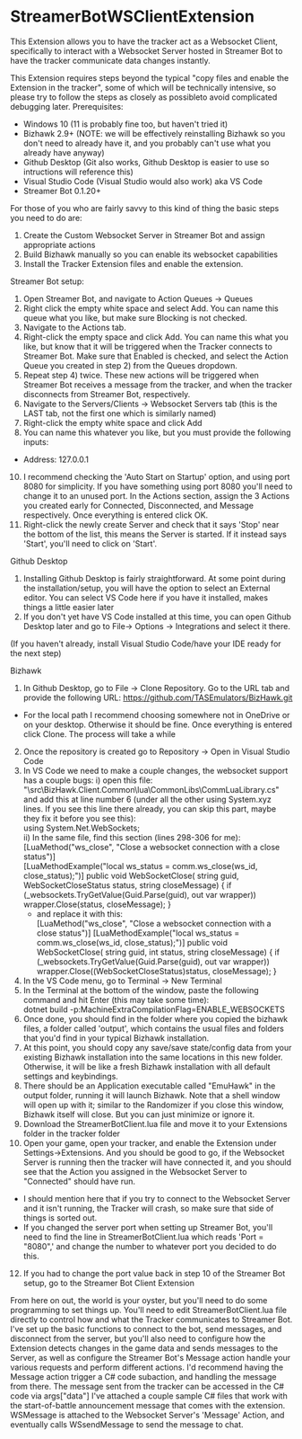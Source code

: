 # StreamerBotWSClientExtension
This Extension allows you to have the tracker act as a Websocket Client, specifically to interact with a Websocket Server hosted in Streamer Bot to have the tracker communicate data changes instantly.

This Extension requires steps beyond the typical "copy files and enable the Extension in the tracker", some of which will be technically intensive, so please try to follow the steps as closely as possibleto avoid complicated debugging later.
Prerequisites:
- Windows 10 (11 is probably fine too, but haven't tried it)
- Bizhawk 2.9+ (NOTE: we will be effectively reinstalling Bizhawk so you don't need to already have it, and you probably can't use what you already have anyway)
- Github Desktop (Git also works, Github Desktop is easier to use so intructions will reference this)
- Visual Studio Code (Visual Studio would also work) aka VS Code
- Streamer Bot 0.1.20+

For those of you who are fairly savvy to this kind of thing the basic steps you need to do are:
1) Create the Custom Websocket Server in Streamer Bot and assign appropriate actions
2) Build Bizhawk manually so you can enable its websocket capabilities
3) Install the Tracker Extension files and enable the extension.

Streamer Bot setup:
1) Open Streamer Bot, and navigate to Action Queues -> Queues
2) Right click the empty white space and select Add. You can name this queue what you like, but make sure Blocking is not checked.
3) Navigate to the Actions tab.
4) Right-click the empty space and click Add. You can name this what you like, but know that it will be triggered when the Tracker connects to Streamer Bot. Make sure that Enabled is checked, and select the Action Queue you created in step 2) from the Queues dropdown.
5) Repeat step 4) twice. These new actions will be triggered when Streamer Bot receives a message from the tracker, and when the tracker disconnects from Streamer Bot, respectively.
6) Navigate to the Servers/Clients -> Websocket Servers tab (this is the LAST tab, not the first one which is similarly named)
8) Right-click the empty white space and click Add
9) You can name this whatever you like, but you must provide the following inputs:
  - Address: 127.0.0.1
10) I recommend checking the 'Auto Start on Startup' option, and using port 8080 for simplicity. If you have something using port 8080 you'll need to change it to an unused port. In the Actions section, assign the 3 Actions you created early for Connected, Disconnected, and Message respectively. Once everything is entered click OK.
12) Right-click the newly create Server and check that it says 'Stop' near the bottom of the list, this means the Server is started. If it instead says 'Start', you'll need to click on 'Start'.

Github Desktop
1) Installing Github Desktop is fairly straightforward. At some point during the installation/setup, you will have the option to select an External editor. You can select VS Code here if you have it installed, makes things a little easier later
2) If you don't yet have VS Code installed at this time, you can open Github Desktop later and go to File-> Options -> Integrations and select it there.

(If you haven't already, install Visual Studio Code/have your IDE ready for the next step)

Bizhawk
1) In Github Desktop, go to File -> Clone Repository. Go to the URL tab and provide the following URL: https://github.com/TASEmulators/BizHawk.git
  - For the local path I recommend choosing somewhere not in OneDrive or on your desktop. Otherwise it should be fine. Once everything is entered click Clone. The process will take a while
2) Once the repository is created go to Repository -> Open in Visual Studio Code
3) In VS Code we need to make a couple changes, the websocket support has a couple bugs:
  i) open this file: "\src\BizHawk.Client.Common\lua\CommonLibs\CommLuaLibrary.cs" and add this at line number 6 (under all the other using System.xyz lines. If you see this line there already, you can skip this part, maybe they fix it before you see this):  
  using System.Net.WebSockets;  
  ii) In the same file, find this section (lines 298-306 for me):  
    [LuaMethod("ws_close", "Close a websocket connection with a close status")]  
		[LuaMethodExample("local ws_status = comm.ws_close(ws_id, close_status);")]
		public void WebSocketClose(
			string guid,
			WebSocketCloseStatus status,
			string closeMessage)
		{
			if (\_websockets.TryGetValue(Guid.Parse(guid), out var wrapper)) wrapper.Close(status, closeMessage);
		}  
     - and replace it with this:  
    [LuaMethod("ws_close", "Close a websocket connection with a close status")]
    [LuaMethodExample("local ws_status = comm.ws_close(ws_id, close_status);")]
		public void WebSocketClose(
			string guid,
			int status,
			string closeMessage)
		{
			if (\_websockets.TryGetValue(Guid.Parse(guid), out var wrapper)) wrapper.Close((WebSocketCloseStatus)status, closeMessage);
		}    
4) In the VS Code menu, go to Terminal -> New Terminal
5) In the Terminal at the bottom of the window, paste the following command and hit Enter (this may take some time):  
dotnet build -p:MachineExtraCompilationFlag=ENABLE_WEBSOCKETS
6) Once done, you should find in the folder where you copied the bizhawk files, a folder called 'output', which contains the usual files and folders that you'd find in your typical Bizhawk installation.
7) At this point, you should copy any save/save state/config data from your existing Bizhawk installation into the same locations in this new folder. Otherwise, it will be like a fresh Bizhawk installation with all default settings and keybindings.
8) There should be an Application executable called "EmuHawk" in the output folder, running it will launch Bizhawk. Note that a shell window will open up with it; similar to the Randomizer if you close this window, Bizhawk itself will close. But you can just minimize or ignore it.
9) Download the StreamerBotClient.lua file and move it to your Extensions folder in the tracker folder
10) Open your game, open your tracker, and enable the Extension under Settings->Extensions. And you should be good to go, if the Websocket Server is running then the tracker will have connected it, and you should see that the Action you assigned in the Websocket Server to "Connected" should have run.
  - I should mention here that if you try to connect to the Websocket Server and it isn't running, the Tracker will crash, so make sure that side of things is sorted out.
  - If you changed the server port when setting up Streamer Bot, you'll need to find the line in StreamerBotClient.lua which reads 'Port = "8080",' and change the number to whatever port you decided to do this.
12) If you had to change the port value back in step 10 of the Streamer Bot setup, go to the Streamer Bot Client Extension

From here on out, the world is your oyster, but you'll need to do some programming to set things up. You'll need to edit StreamerBotClient.lua file directly to control how and what the Tracker communicates to Streamer Bot. I've set up the basic functions to connect to the bot, send messages, and disconnect from the server, but you'll also need to configure how the Extension detects changes in the game data and sends messages to the Server, as well as configure the Streamer Bot's Message action handle your various requests and perform different actions. I'd recommend having the Message action trigger a C# code subaction, and handling the message from there. The message sent from the tracker can be accessed in the C# code via args["data"]
I've attached a couple sample C# files that work with the start-of-battle announcement message that comes with the extension. WSMessage is attached to the Websocket Server's 'Message' Action, and eventually calls WSsendMessage to send the message to chat.
